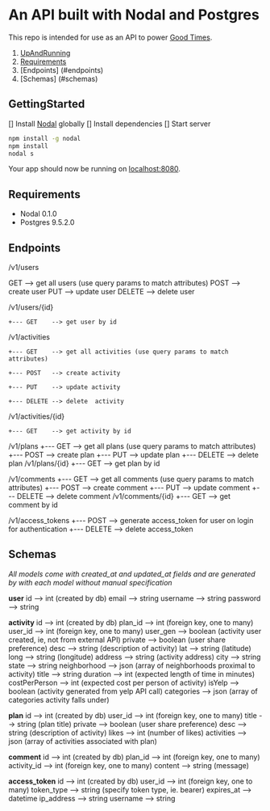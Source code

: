 # An API built with Nodal and Postgres

This repo is intended for use as an API to power [Good Times](https://github.com/sweaty-figs).

1. [UpAndRunning](#gettingstarted)
2. [Requirements](#requirements)
3. [Endpoints] (#endpoints)
4. [Schemas] (#schemas)

## GettingStarted
[] Install [Nodal](https://github.com/keithwhor/nodal) globally
[] Install dependencies
[] Start server

```sh
npm install -g nodal
npm install
nodal s
```
Your app should now be running on [localhost:8080](http://localhost:8080/).

## Requirements
- Nodal 0.1.0
- Postgres 9.5.2.0

## Endpoints

/v1/users

GET    --> get all users (use query params to match attributes)
POST   --> create user
PUT    --> update user
DELETE --> delete user

/v1/users/{id}

    +--- GET    --> get user by id

/v1/activities

    +--- GET    --> get all activities (use query params to match attributes)

    +--- POST   --> create activity

    +--- PUT    --> update activity

    +--- DELETE --> delete  activity

/v1/activities/{id}

    +--- GET    --> get activity by id

/v1/plans
    +--- GET    --> get all plans (use query params to match attributes)
    +--- POST   --> create plan
    +--- PUT    --> update plan
    +--- DELETE --> delete plan
/v1/plans/{id}
    +--- GET    --> get plan by id

/v1/comments
    +--- GET    --> get all comments (use query params to match attributes)
    +--- POST   --> create comment
    +--- PUT    --> update comment
    +--- DELETE --> delete comment
/v1/comments/{id}
    +--- GET    --> get comment by id

/v1/access_tokens
    +--- POST   --> generate access_token for user on login for authentication
    +--- DELETE --> delete access_token

## Schemas
_All models come with *created_at* and *updated_at* fields and are generated by with each model without manual specification_

**user**
id            --> int (created by db)
email         --> string
username      --> string
password      --> string

**activity**
id            --> int (created by db)
plan_id       --> int (foreign key, one to many)
user_id       --> int (foreign key, one to many)
user_gen      --> boolean (activity user created, ie, not from external API)
private       --> boolean (user share preference)
desc          --> string (description of activity)
lat           --> string (latitude)
long          --> string (longitude)
address       --> string (activity address)
city          --> string
state         --> string
neighborhood  --> json (array of neighborhoods proximal to activity)
title         --> string
duration      --> int (expected length of time in minutes)
costPerPerson --> int (expected cost per person of activity)
isYelp        --> boolean (activity generated from yelp API call)
categories    --> json (array of categories activity falls under)

**plan**
id            --> int (created by db)
user_id       --> int (foreign key, one to many)
title         --> string (plan title)
private       --> boolean (user share preference)
desc          --> string (description of activity)
likes         --> int (number of likes)
activities    --> json (array of activities associated with plan)

**comment**
id            --> int (created by db)
plan_id       --> int (foreign key, one to many)
activity_id   --> int (foreign key, one to many)
content       --> string (message)

**access_token**
id            --> int (created by db)
user_id       --> int (foreign key, one to many)
token_type    --> string (specify token type, ie. bearer)
expires_at    --> datetime
ip_address    --> string
username      --> string



